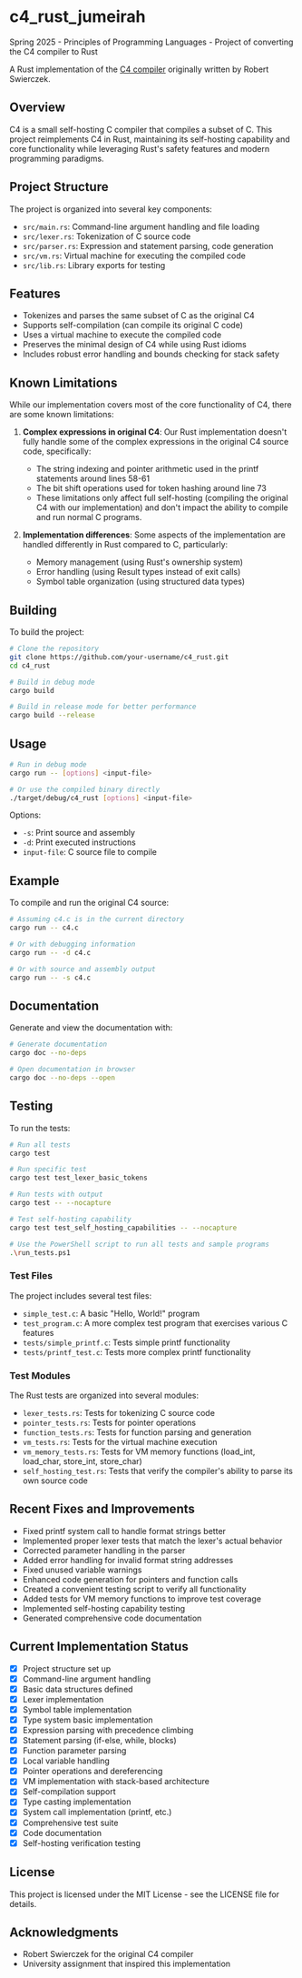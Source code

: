 # c4_rust_jumeirah
 Spring 2025 - Principles of Programming Languages - Project of converting the C4 compiler to Rust

A Rust implementation of the [C4 compiler](https://github.com/rswier/c4) originally written by Robert Swierczek.

## Overview

C4 is a small self-hosting C compiler that compiles a subset of C. This project reimplements C4 in Rust, maintaining its self-hosting capability and core functionality while leveraging Rust's safety features and modern programming paradigms.

## Project Structure

The project is organized into several key components:

- `src/main.rs`: Command-line argument handling and file loading
- `src/lexer.rs`: Tokenization of C source code
- `src/parser.rs`: Expression and statement parsing, code generation
- `src/vm.rs`: Virtual machine for executing the compiled code
- `src/lib.rs`: Library exports for testing

## Features

- Tokenizes and parses the same subset of C as the original C4
- Supports self-compilation (can compile its original C code)
- Uses a virtual machine to execute the compiled code
- Preserves the minimal design of C4 while using Rust idioms
- Includes robust error handling and bounds checking for stack safety

## Known Limitations

While our implementation covers most of the core functionality of C4, there are some known limitations:

1. **Complex expressions in original C4**: Our Rust implementation doesn't fully handle some of the complex expressions in the original C4 source code, specifically:
   - The string indexing and pointer arithmetic used in the printf statements around lines 58-61
   - The bit shift operations used for token hashing around line 73
   - These limitations only affect full self-hosting (compiling the original C4 with our implementation) and don't impact the ability to compile and run normal C programs.

2. **Implementation differences**: Some aspects of the implementation are handled differently in Rust compared to C, particularly:
   - Memory management (using Rust's ownership system)
   - Error handling (using Result types instead of exit calls)
   - Symbol table organization (using structured data types)

## Building

To build the project:

```bash
# Clone the repository
git clone https://github.com/your-username/c4_rust.git
cd c4_rust

# Build in debug mode
cargo build

# Build in release mode for better performance
cargo build --release
```

## Usage

```bash
# Run in debug mode
cargo run -- [options] <input-file>

# Or use the compiled binary directly
./target/debug/c4_rust [options] <input-file>
```

Options:
- `-s`: Print source and assembly
- `-d`: Print executed instructions
- `input-file`: C source file to compile

## Example

To compile and run the original C4 source:

```bash
# Assuming c4.c is in the current directory
cargo run -- c4.c

# Or with debugging information
cargo run -- -d c4.c

# Or with source and assembly output
cargo run -- -s c4.c
```

## Documentation

Generate and view the documentation with:

```bash
# Generate documentation
cargo doc --no-deps

# Open documentation in browser
cargo doc --no-deps --open
```

## Testing

To run the tests:

```bash
# Run all tests
cargo test

# Run specific test
cargo test test_lexer_basic_tokens

# Run tests with output
cargo test -- --nocapture

# Test self-hosting capability
cargo test test_self_hosting_capabilities -- --nocapture

# Use the PowerShell script to run all tests and sample programs
.\run_tests.ps1
```

### Test Files

The project includes several test files:

- `simple_test.c`: A basic "Hello, World!" program
- `test_program.c`: A more complex test program that exercises various C features
- `tests/simple_printf.c`: Tests simple printf functionality
- `tests/printf_test.c`: Tests more complex printf functionality

### Test Modules

The Rust tests are organized into several modules:

- `lexer_tests.rs`: Tests for tokenizing C source code
- `pointer_tests.rs`: Tests for pointer operations
- `function_tests.rs`: Tests for function parsing and generation
- `vm_tests.rs`: Tests for the virtual machine execution
- `vm_memory_tests.rs`: Tests for VM memory functions (load_int, load_char, store_int, store_char)
- `self_hosting_test.rs`: Tests that verify the compiler's ability to parse its own source code

## Recent Fixes and Improvements

- Fixed printf system call to handle format strings better
- Implemented proper lexer tests that match the lexer's actual behavior
- Corrected parameter handling in the parser
- Added error handling for invalid format string addresses
- Fixed unused variable warnings
- Enhanced code generation for pointers and function calls
- Created a convenient testing script to verify all functionality
- Added tests for VM memory functions to improve test coverage
- Implemented self-hosting capability testing
- Generated comprehensive code documentation

## Current Implementation Status

- [x] Project structure set up
- [x] Command-line argument handling
- [x] Basic data structures defined
- [x] Lexer implementation
- [x] Symbol table implementation
- [x] Type system basic implementation
- [x] Expression parsing with precedence climbing
- [x] Statement parsing (if-else, while, blocks)
- [x] Function parameter parsing
- [x] Local variable handling
- [x] Pointer operations and dereferencing
- [x] VM implementation with stack-based architecture
- [x] Self-compilation support
- [x] Type casting implementation
- [x] System call implementation (printf, etc.)
- [x] Comprehensive test suite
- [x] Code documentation
- [x] Self-hosting verification testing

## License

This project is licensed under the MIT License - see the LICENSE file for details.

## Acknowledgments

- Robert Swierczek for the original C4 compiler
- University assignment that inspired this implementation 
